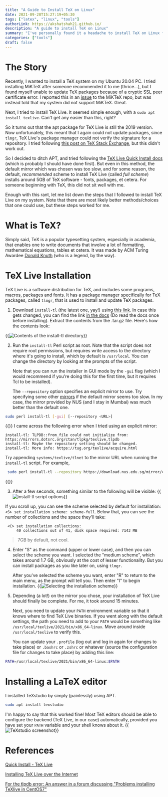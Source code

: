 ```yaml
---
title: "A Guide to Install TeX on Linux"
date: 2021-09-28T15:27:19+05:30
tags: ["latex", "linux", "tools"]
authorLink: https://akshatshah21.github.io/
description: "A guide to install TeX on Linux"
summary: "I've personally found it a headache to install TeX on Linux for people new to TeX (for example, me). So I decided to write a concise guide for it."
categories: ["tools"]
draft: false
---
```

# The Story
Recently, I wanted to install a TeX system on my Ubuntu 20.04 PC. I tried installing MiKTeX after someone recommended it to me (thrice...), but I found myself unable to update TeX packages because of a cryptic SSL peer certificate error. I reported this in an [issue](https://github.com/MiKTeX/miktex/issues/935) to the MiKTeX repo, but was instead told that my system did not support MiKTeX. Great.

Next, I tried to install TeX Live. It seemed simple enough, with a `sudo apt install texlive`. Can't get any easier than this, right?

So it turns out that the apt package for TeX Live is still the 2019 version. Now unfortunately, this meant that I again could not update packages, since `tlmgr`, TeX Live's package manager could not verify the signature for a repository. I tried following [this post on TeX Stack Exchange](https://tex.stackexchange.com/questions/528634/tlmgr-unexpected-return-value-from-verify-checksum-5), but this didn't work out.

So I decided to ditch APT, and tried following the [TeX Live Quick Install docs](https://www.tug.org/texlive/quickinstall.html) (which is probably I should have done first). But even in this method, the default mirror which was chosen was too slow, and for some reason, the default, _recommended_ scheme to install TeX Live (called _full scheme_) installs around    5GB of TeX software - fonts, packages, et cetera. For someone beginning with TeX, this did not sit well with me.

Enough with this rant, let me list down the steps that I followed to install TeX Live on my system. Note that there are most likely better methods/choices that one could use, but these steps worked for me.

# What is TeX?
Simply said, TeX is a popular typesetting system, especially in academia, that enables one to write documents that involve a lot of formatting, mathematical equations, tables et cetera. It was made by ACM Turing Awardee [Donald Knuth](https://en.wikipedia.org/wiki/Donald_Knuth) (who is a legend, by the way).

# TeX Live Installation
TeX Live is a software distribution for TeX, and includes some programs, macros, packages and fonts. It has a package manager specifically for TeX packages, called `tlmgr`, that is used to install and update TeX packages.

1. Download `install-tl` (the latest one, yay!) using [this link](https://mirror.ctan.org/systems/texlive/tlnet/install-tl-unx.tar.gz). In case this gets changed, you can find the link [in the docs](https://www.tug.org/texlive/acquire-netinstall.html) (Do read the docs once before installing). Extract the contents from the .tar.gz file. Here's how the contents look:

{{<image src="img/1.png" title="Contents of the install-tl directory" alt="Contents of the install-tl directory" caption="Contents of the install-tl directory">}}
<!-- ![install-tl directory](img/1.png) -->

2. Run the `install-tl` Perl script as root. Note that the script does not require root permissions, but requires write access to the directory where it's going to install, which by default is `/usr/local`. You can change the directory by looking at the prompts of the script. 

    Note that you can run the installer in GUI mode by the `-gui` flag (which I would recommend if you're doing this for the first time, but it requires Tcl to be installed). 
    
    The `--repository` option specifies an explicit mirror to use. Try specifying some other [mirrors](https://ctan.org/mirrors?lang=en) if the default mirror seems too slow. In my case, the mirror provided by NUS (and I stay in Mumbai) was much better than the default one.

```bash
sudo perl install-tl [-gui] [--repository <URL>]
```

{{<admonition type=info title="In case you get some error related to 'tlpdb'" open=false >}}
I came across the following error when I tried using an explicit mirror:
```
install-tl: TLPDB::from_file could not initialize from: https://mirrors.dotsrc.org/ctan/tlpkg/texlive.tlpdb
install-tl: Maybe the repository setting should be changed.
install-tl: More info: https://tug.org/texlive/acquire.html
```
Try appending `systems/texlive/tlnet` to the mirror URL when running the `install-tl` script. For example,
```bash
 sudo perl install-tl --repository https://download.nus.edu.sg/mirror/ctan/systems/texlive/tlnet
 ```
{{</admonition>}}

3. After a few seconds, something similar to the following will be visible:
{{<image src="img/2.png" title="install-tl script options" caption="install-tl script options" alt="install-tl script options">}}
<!-- ![install-tl script options](img/2.png) -->
If you scroll up, you can see the scheme selected by default for installation:
`<S> set installation scheme: scheme-full`. Below that, you can see the number of collections and the space they'll take:

```
 <C> set installation collections:
     40 collections out of 41, disk space required: 7143 MB
```
> 7GB by default, not cool.

4. Enter "S" as the command (upper or lower case), and then you can select the scheme you want. I selected the "medium scheme", which takes around 1.7 GB, obviously at the cost of lesser functionality. But you can install packages as you like later on, using `tlmgr`. 

    After you've selected the scheme you want, enter "R" to return to the main menu, as the prompt will tell you. Then enter "I" to begin installation.
{{<image src="img/3.png" title="Selecting the installation scheme" caption="Selecting the installation scheme">}}
<!-- ![Selecting the installation scheme](img/3.png) -->

5. Depending (a lot!) on the mirror you chose, your installation of TeX Live should finally be complete. For me, it took around 15 minutes. 
    
    Next, you need to update your `PATH` environment variable so that it knows where to find TeX Live binaries. If you went along with the default settings, the path you need to add to your `PATH` would be something like `/usr/local/texlive/2021/bin/x86_64-linux`. Move around inside `/usr/local/texlive` to verify this. 

    You can update your `.profile` (log out and log in again for changes to take place) or `.bashrc` or `.zshrc` or whatever (source the configuration file for changes to take place) by adding this line:
```bash
PATH=/usr/local/texlive/2021/bin/x86_64-linux:$PATH 
```

# Installing a LaTeX editor
I installed TeXstudio by simply (painlessly) using APT.
```bash
sudo apt install texstudio
```
I'm happy to say that this worked fine! Most TeX editors should be able to configure the backend (TeX Live, in our case) automatically, provided you have set your `PATH` variable and your shell knows about it.
{{<image src="img/4.png" title="TeXstudio" caption="TeXstudio" alt="TeXstudio screenshot">}}


# References
[Quick Install - TeX Live](https://tug.org/texlive/quickinstall.html)

[Installing TeX Live over the Internet](https://www.tug.org/texlive/acquire-netinstall.html)

[For the tlpdb error: An answer in a forum discussing "Problems installing TeXlive in CentOS7"](https://narkive.com/i3g0zxJ0.4)

